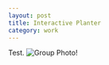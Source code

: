```yaml
---
layout: post
title: Interactive Planter 
category: work
---
```

Test.
![Group Photo!](https://upcycleworld.github.io/images/interactiveplanter/group.JPG)


